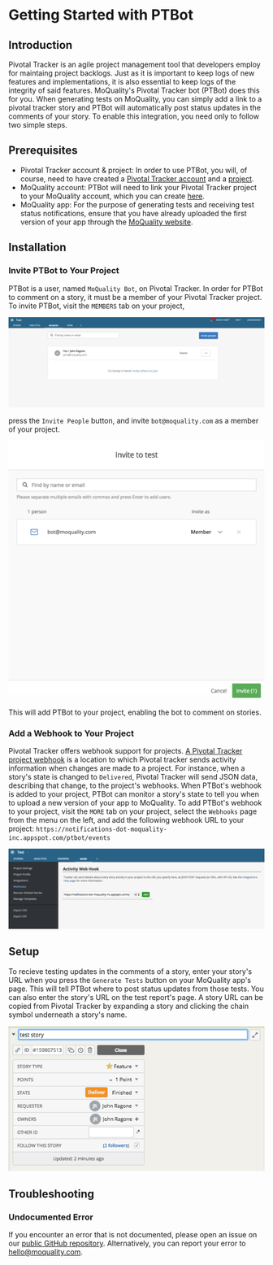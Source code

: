 # Getting Started with PTBot

## Introduction

Pivotal Tracker is an agile project management tool that developers employ for maintaing project backlogs. Just as it is important to keep logs of new features and implementations, it is also essential to keep logs of the integrity of said features. MoQuality's Pivotal Tracker bot (PTBot) does this for you. When generating tests on MoQuality, you can simply add a link to a pivotal tracker story and PTBot will automatically post status updates in the comments of your story. To enable this integration, you need only to follow two simple steps.

## Prerequisites

* Pivotal Tracker account & project: In order to use PTBot, you will, of course, need to have created a [Pivotal Tracker account](https://www.pivotaltracker.com/signup/new) and a [project](https://www.pivotaltracker.com/help/articles/creating_a_project/).
* MoQuality account: PTBot will need to link your Pivotal Tracker project to your MoQuality account, which you can create [here](https://app.moquality.com/signup).
* MoQuality app: For the purpose of generating tests and receiving test status notifications, ensure that you have already uploaded the first version of your app through the [MoQuality website](https://app.moquality.com/).

## Installation

### Invite PTBot to Your Project

PTBot is a user, named `MoQuality Bot`, on Pivotal Tracker. In order for PTBot to comment on a story, it must be a member of your Pivotal Tracker project. To invite PTBot, visit the `MEMBERS` tab on your project,

![MEMBERS tab](ptbot-img/members_tab.png)

press the `Invite People` button, and invite `bot@moquality.com` as a member of your project.

![Inivitation page](ptbot-img/invitation_page.png)

This will add PTBot to your project, enabling the bot to comment on stories.

### Add a Webhook to Your Project

Pivotal Tracker offers webhook support for projects. [A Pivotal Tracker project webhook](https://www.pivotaltracker.com/help/articles/activity_webhook/) is a location to which Pivotal tracker sends activity information when changes are made to a project. For instance, when a story's state is changed to `Delivered`, Pivotal Tracker will send JSON data, describing that change, to the project's webhooks. When PTBot's webhook is added to your project, PTBot can monitor a story's state to tell you when to upload a new version of your app to MoQuality. To add PTBot's webhook to your project, visit the `MORE` tab on your project, select the `Webhooks` page from the menu on the left, and add the following webhook URL to your project: `https://notifications-dot-moquality-inc.appspot.com/ptbot/events`

![Webhook page](ptbot-img/webhook_page.png)

## Setup

To recieve testing updates in the comments of a story, enter your story's URL when you press the `Generate Tests` button on your MoQuality app's page. This will tell PTBot where to post status updates from those tests. You can also enter the story's URL on the test report's page. A story URL can be copied from Pivotal Tracker by expanding a story and clicking the chain symbol underneath a story's name.

![Story configuration](ptbot-img/story_config.png)

## Troubleshooting

### Undocumented Error

If you encounter an error that is not documented, please open an issue on our [public GitHub repository](https://github.com/moquality/devcenter/issues). Alternatively, you can report your error to <hello@moquality.com>.